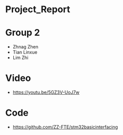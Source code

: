 # Project_Report

# Group 2
- Zhnag Zhen
- Tian Linxue 
- Lim Zhi

# Video 
- https://youtu.be/5GZ3V-UoJ7w

# Code
- https://github.com/ZZ-FTE/stm32basicinterfacing
